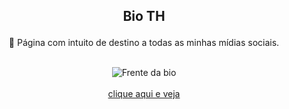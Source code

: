 ## <p align="center"> Bio TH </p>

<p align="center"> 🚀 Página com intuito de destino a todas as minhas mídias sociais. </p>

</br>
<div align="center">
  <img alt="Frente da bio" src="https://i.ibb.co/TPp0P6d/bio.png">
</div>
</br>

<div align="center">
  <a href="https://www.thprogramador.com/bio/" target="_blank" rel="noopener noreferrer"> clique aqui e veja </a>
</div>

